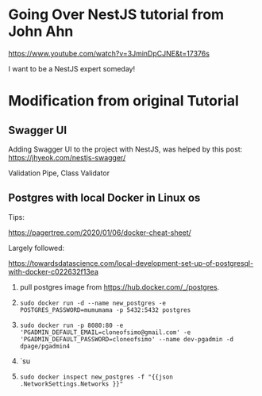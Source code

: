 # Going Over NestJS tutorial from John Ahn

https://www.youtube.com/watch?v=3JminDpCJNE&t=17376s

I want to be a NestJS expert someday!

# Modification from original Tutorial

## Swagger UI

Adding Swagger UI to the project with NestJS, was helped by this post: https://jhyeok.com/nestjs-swagger/

Validation Pipe, Class Validator

## Postgres with local Docker in Linux os

Tips:

https://pagertree.com/2020/01/06/docker-cheat-sheet/

Largely followed:

https://towardsdatascience.com/local-development-set-up-of-postgresql-with-docker-c022632f13ea

1. pull postgres image from https://hub.docker.com/_/postgres.

2. `sudo docker run -d --name new_postgres -e POSTGRES_PASSWORD=mumumama -p 5432:5432 postgres`

3. `sudo docker run -p 8080:80 -e 'PGADMIN_DEFAULT_EMAIL=cloneofsimo@gmail.com' -e 'PGADMIN_DEFAULT_PASSWORD=cloneofsimo' --name dev-pgadmin -d dpage/pgadmin4`

4. `su
5. `sudo docker inspect new_postgres -f "{{json .NetworkSettings.Networks }}"`
